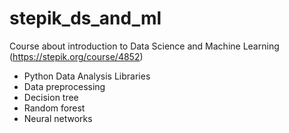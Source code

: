 # stepik_ds_and_ml
Course about introduction to Data Science and Machine Learning
(https://stepik.org/course/4852)
- Python Data Analysis Libraries
- Data preprocessing
- Decision tree 
- Random forest
- Neural networks
